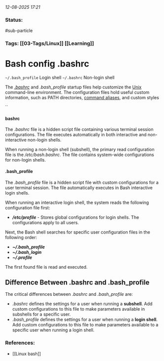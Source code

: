*12-08-2025 17:21*

### Status: 
#sub-particle 


### Tags: [[03-Tags/Linux]] [[Learning]]


# Bash config .bashrc

`~/.bash_profile` Login shell
`~/.bashrc` Non-login shell

The _[.bashrc](https://phoenixnap.com/kb/bashrc)_ and _.bash_profile_ startup files help customize the [Unix](https://phoenixnap.com/glossary/what-is-unix) command-line environment. The configuration files hold useful custom information, such as PATH directories, [command aliases](https://phoenixnap.com/kb/linux-alias-command), and custom styles

``
#### bashrc

The _.bashrc_ file is a hidden script file containing various terminal session configurations. The file executes automatically in both interactive and non-interactive non-login shells.

When running a non-login shell (subshell), the primary read configuration file is the _/etc/bash.bashrc_. The file contains system-wide configurations for non-login shells.

#### .bash_profile

The _.bash_profile_ file is a hidden script file with custom configurations for a user terminal session. The file automatically executes in Bash interactive login shells.

When running an interactive login shell, the system reads the following configuration file first:

- _**/etc/profile**_ - Stores global configurations for login shells. The configurations apply to all users.

Next, the Bash shell searches for specific user configuration files in the following order:

- **_~/.bash_profile_**
- **_~/.bash_login_**
- **_~/.profile_**

The first found file is read and executed.
## Difference Between .bashrc and .bash_profile

The critical differences between _.bashrc_ and _.bash_profile_ are:

- _.bashrc_ defines the settings for a user when running a **subshell**. Add custom configurations to this file to make parameters available in subshells for a specific user.
- _.bash_profile_ defines the settings for a user when running a **login shell**. Add custom configurations to this file to make parameters available to a specific user when running a login shell.








### References:

- [[Linux bash]]
